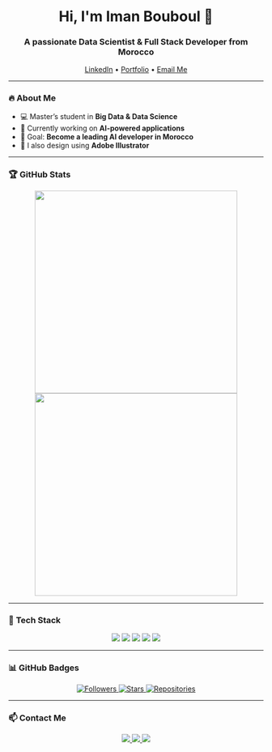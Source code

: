 <h1 align="center">Hi, I'm Iman Bouboul 👋</h1>

<h3 align="center">A passionate Data Scientist & Full Stack Developer from Morocco</h3>

<p align="center">
  <a href="https://www.linkedin.com/in/imane-bouboul/">LinkedIn</a> •
  <a href="https://codebyiman.github.io/imaneProtofolio/">Portfolio</a> •
  <a href="mailto:imanebouboul0@gmail.com">Email Me</a>
</p>

---

### 🔥 **About Me**
- 💻 Master’s student in **Big Data & Data Science**  
- 🌱 Currently working on **AI-powered applications**    
- 🎯 Goal: **Become a leading AI developer in Morocco**  
- 🎨 I also design using **Adobe Illustrator**  

---

### 🏆 **GitHub Stats**
<p align="center">
  <img src="https://github-readme-stats.vercel.app/api?username=CodeByIman&show_icons=true&theme=radical" width="400"/>
  <img src="https://github-readme-stats.vercel.app/api/top-langs/?username=CodeByIman&layout=compact&theme=radical" width="400"/>
</p>

---

### 🚀 **Tech Stack**
<p align="center">
  <img src="https://img.shields.io/badge/Python-3776AB?style=for-the-badge&logo=python&logoColor=white"/>
  <img src="https://img.shields.io/badge/Java-007396?style=for-the-badge&logo=java&logoColor=white"/>
  <img src="https://img.shields.io/badge/Django-092E20?style=for-the-badge&logo=django&logoColor=white"/>
  <img src="https://img.shields.io/badge/React-61DAFB?style=for-the-badge&logo=react&logoColor=black"/>
  <img src="https://img.shields.io/badge/TailwindCSS-38B2AC?style=for-the-badge&logo=tailwind-css&logoColor=white"/>
</p>

---

### 📊 **GitHub Badges**
<p align="center">
  <a href="https://github.com/ImanBouboul">
    <img alt="Followers" src="https://img.shields.io/github/followers/ImanBouboul?style=social"/>
  </a>
  <a href="https://github.com/ImanBouboul">
    <img alt="Stars" src="https://img.shields.io/github/stars/ImanBouboul?style=social"/>
  </a>
  <a href="https://github.com/ImanBouboul">
    <img alt="Repositories" src="https://img.shields.io/badge/Public%20Repositories-10-blue?style=flat-square"/>
  </a>
</p>

---

### 📫 **Contact Me**
<p align="center">
  <a href="mailto:your-email@gmail.com">
    <img src="https://img.shields.io/badge/Gmail-D14836?style=for-the-badge&logo=gmail&logoColor=white"/>
  </a>
  <a href="https://www.linkedin.com/in/your-profile/">
    <img src="https://img.shields.io/badge/LinkedIn-0077B5?style=for-the-badge&logo=linkedin&logoColor=white"/>
  </a>
  <a href="https://your-portfolio.com/">
    <img src="https://img.shields.io/badge/Portfolio-FF7139?style=for-the-badge&logo=Firefox&logoColor=white"/>
  </a>
</p>
